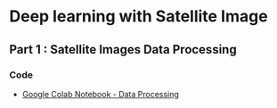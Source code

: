 # Deep learning with Satellite Image #

## Part 1 : Satellite Images Data Processing ##  
 
 
### Code ###
- [Google Colab Notebook - Data Processing]()
